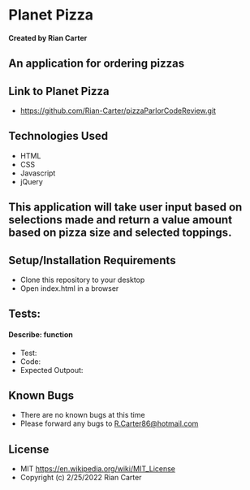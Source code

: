 # Planet Pizza

#### Created by Rian Carter

## An application for ordering pizzas

## Link to Planet Pizza

* https://github.com/Rian-Carter/pizzaParlorCodeReview.git

## Technologies Used

* HTML
* CSS
* Javascript
* jQuery

## This application will take user input based on selections made and return a value amount based on pizza size and selected toppings.

## Setup/Installation Requirements

* Clone this repository to your desktop
* Open index.html in a browser

## Tests:

#### Describe: function

* Test:
* Code:
* Expected Outpout:

## Known Bugs

* There are no known bugs at this time
* Please forward any bugs to R.Carter86@hotmail.com

## License

* MIT https://en.wikipedia.org/wiki/MIT_License
* Copyright (c) 2/25/2022 Rian Carter